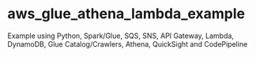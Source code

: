 # aws_glue_athena_lambda_example
Example using Python, Spark/Glue, SQS, SNS, API Gateway, Lambda, DynamoDB, Glue Catalog/Crawlers, Athena, QuickSight and CodePipeline
